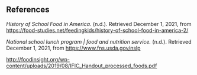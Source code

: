 ## References

_History of School Food in America._ (n.d.). Retrieved December 1, 2021, from https://food-studies.net/feedingkids/history-of-school-food-in-america-2/

_National school lunch program | food and nutrition service._ (n.d.). Retrieved December 1, 2021, from https://www.fns.usda.gov/nslp


http://foodinsight.org/wp-content/uploads/2019/08/IFIC_Handout_processed_foods.pdf